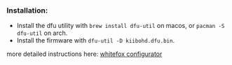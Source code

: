 
### Installation:
- Install the dfu utility with `brew install dfu-util` on macos, or `pacman -S dfu-util` on arch.
- Install the firmware with `dfu-util -D kiibohd.dfu.bin`.

more detailed instructions here: [whitefox configurator](https://input.club/configurator-whitefox/)
